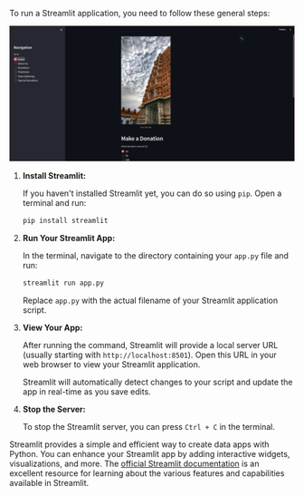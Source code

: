 To run a Streamlit application, you need to follow these general steps:

![Alt text](streamlit-frontend.png)

1. **Install Streamlit:**

   If you haven't installed Streamlit yet, you can do so using `pip`. Open a terminal and run:

   ```bash
   pip install streamlit
   ```

2. **Run Your Streamlit App:**

   In the terminal, navigate to the directory containing your `app.py` file and run:

   ```bash
   streamlit run app.py
   ```

   Replace `app.py` with the actual filename of your Streamlit application script.

3. **View Your App:**

   After running the command, Streamlit will provide a local server URL (usually starting with `http://localhost:8501`). Open this URL in your web browser to view your Streamlit application.

   Streamlit will automatically detect changes to your script and update the app in real-time as you save edits.

4. **Stop the Server:**

   To stop the Streamlit server, you can press `Ctrl + C` in the terminal.

Streamlit provides a simple and efficient way to create data apps with Python. You can enhance your Streamlit app by adding interactive widgets, visualizations, and more. The [official Streamlit documentation](https://docs.streamlit.io) is an excellent resource for learning about the various features and capabilities available in Streamlit.
